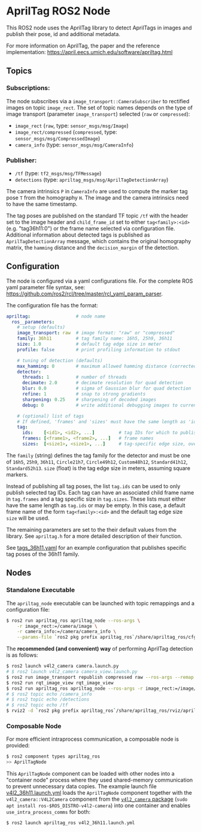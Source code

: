 # AprilTag ROS2 Node

This ROS2 node uses the AprilTag library to detect AprilTags in images and publish their pose, id and additional metadata.

For more information on AprilTag, the paper and the reference implementation: https://april.eecs.umich.edu/software/apriltag.html

## Topics

### Subscriptions:
The node subscribes via a `image_transport::CameraSubscriber` to rectified images on topic `image_rect`. The set of topic names depends on the type of image transport (parameter `image_transport`) selected (`raw` or `compressed`):
- `image_rect` (`raw`, type: `sensor_msgs/msg/Image`)
- `image_rect/compressed` (`compressed`, type: `sensor_msgs/msg/CompressedImage`)
- `camera_info` (type: `sensor_msgs/msg/CameraInfo`)

### Publisher:
- `/tf` (type: `tf2_msgs/msg/TFMessage`)
- `detections` (type: `apriltag_msgs/msg/AprilTagDetectionArray`)

The camera intrinsics `P` in `CameraInfo` are used to compute the marker tag pose `T` from the homography `H`. The image and the camera intrinsics need to have the same timestamp.

The tag poses are published on the standard TF topic `/tf` with the header set to the image header and `child_frame_id` set to either `tag<family>:<id>` (e.g. "tag36h11:0") or the frame name selected via configuration file. Additional information about detected tags is published as `AprilTagDetectionArray` message, which contains the original homography  matrix, the `hamming` distance and the `decision_margin` of the detection.

## Configuration

The node is configured via a yaml configurations file. For the complete ROS yaml parameter file syntax, see: https://github.com/ros2/rcl/tree/master/rcl_yaml_param_parser.

The configuration file has the format:
```yaml
apriltag:                 # node name
  ros__parameters:
    # setup (defaults)
    image_transport: raw  # image format: "raw" or "compressed"
    family: 36h11         # tag family name: 16h5, 25h9, 36h11
    size: 1.0             # default tag edge size in meter
    profile: false        # print profiling information to stdout

    # tuning of detection (defaults)
    max_hamming: 0        # maximum allowed hamming distance (corrected bits)
    detector:
      threads: 1          # number of threads
      decimate: 2.0       # decimate resolution for quad detection
      blur: 0.0           # sigma of Gaussian blur for quad detection
      refine: 1           # snap to strong gradients
      sharpening: 0.25    # sharpening of decoded images
      debug: 0            # write additional debugging images to current working directory

    # (optional) list of tags
    # If defined, 'frames' and 'sizes' must have the same length as 'ids'.
    tag:
      ids:    [<id1>, <id2>, ...]         # tag IDs for which to publish transform
      frames: [<frame1>, <frame2>, ...]   # frame names
      sizes:  [<size1>, <size1>, ...]     # tag-specific edge size, overrides the default 'size'
```

The `family` (string) defines the tag family for the detector and must be one of `16h5`, `25h9`, `36h11`, `Circle21h7`, `Circle49h12`, `Custom48h12`, `Standard41h12`, `Standard52h13`. `size` (float) is the tag edge size in meters, assuming square markers.

Instead of publishing all tag poses, the list `tag.ids` can be used to only publish selected tag IDs. Each tag can have an associated child frame name in `tag.frames` and a tag specific size in `tag.sizes`. These lists must either have the same length as `tag.ids` or may be empty. In this case, a default frame name of the form `tag<family>:<id>` and the default tag edge size `size` will be used.

The remaining parameters are set to the their default values from the library. See `apriltag.h` for a more detailed description of their function.

See [tags_36h11.yaml](cfg/tags_36h11.yaml) for an example configuration that publishes specific tag poses of the 36h11 family.

## Nodes

### Standalone Executable

The `apriltag_node` executable can be launched with topic remappings and a configuration file:
```sh
$ ros2 run apriltag_ros apriltag_node --ros-args \
    -r image_rect:=/camera/image \
    -r camera_info:=/camera/camera_info \
    --params-file `ros2 pkg prefix apriltag_ros`/share/apriltag_ros/cfg/tags_36h11.yaml
```

The **recommended (and convenient) way** of performing AprilTag detection is as follows:
```sh
$ ros2 launch v4l2_camera camera.launch.py
# $ ros2 launch v4l2_camera camera_view.launch.py
$ ros2 run image_transport republish compressed raw --ros-args --remap in/compressed:=image/compressed --remap out:=image/uncompressed
$ ros2 run rqt_image_view rqt_image_view
$ ros2 run apriltag_ros apriltag_node --ros-args -r image_rect:=/image/uncompressed -r camera_info:=/camera_info --params-file `ros2 pkg prefix apriltag_ros`/share/apriltag_ros/cfg/tags_36h11.yaml
# $ ros2 topic echo /camera_info
# $ ros2 topic echo /detections
# $ ros2 topic echo /tf
$ rviz2 -d `ros2 pkg prefix apriltag_ros`/share/apriltag_ros/rviz/apriltag.rviz
```

### Composable Node

For more efficient intraprocess communication, a composable node is provided:
```sh
$ ros2 component types apriltag_ros
>> AprilTagNode
```

This `AprilTagNode` component can be loaded with other nodes into a "container node" process where they used shared-memory communication to prevent unnecessary data copies. The example launch file [v4l2_36h11.launch.yml](launch/v4l2_36h11.launch.yml) loads the `AprilTagNode` component together with the `v4l2_camera::V4L2Camera` component from the [`v4l2_camera` package](https://gitlab.com/boldhearts/ros2_v4l2_camera) (`sudo apt install ros-$ROS_DISTRO-v4l2-camera`) into one container and enables `use_intra_process_comms` for both:
```sh
$ ros2 launch apriltag_ros v4l2_36h11.launch.yml
```
